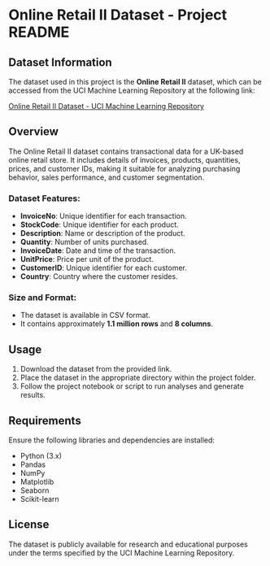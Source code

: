# Online Retail II Dataset - Project README

## Dataset Information
The dataset used in this project is the **Online Retail II** dataset, which can be accessed from the UCI Machine Learning Repository at the following link:

[Online Retail II Dataset - UCI Machine Learning Repository](https://archive.ics.uci.edu/dataset/502/online+retail+ii)

## Overview
The Online Retail II dataset contains transactional data for a UK-based online retail store. It includes details of invoices, products, quantities, prices, and customer IDs, making it suitable for analyzing purchasing behavior, sales performance, and customer segmentation.

### Dataset Features:
- **InvoiceNo**: Unique identifier for each transaction.
- **StockCode**: Unique identifier for each product.
- **Description**: Name or description of the product.
- **Quantity**: Number of units purchased.
- **InvoiceDate**: Date and time of the transaction.
- **UnitPrice**: Price per unit of the product.
- **CustomerID**: Unique identifier for each customer.
- **Country**: Country where the customer resides.

### Size and Format:
- The dataset is available in CSV format.
- It contains approximately **1.1 million rows** and **8 columns**.

## Usage
1. Download the dataset from the provided link.
2. Place the dataset in the appropriate directory within the project folder.
3. Follow the project notebook or script to run analyses and generate results.

## Requirements
Ensure the following libraries and dependencies are installed:
- Python (3.x)
- Pandas
- NumPy
- Matplotlib
- Seaborn
- Scikit-learn

## License
The dataset is publicly available for research and educational purposes under the terms specified by the UCI Machine Learning Repository.

